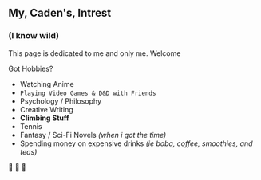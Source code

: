 ## My, Caden's, Intrest
### (I know wild)

This page is dedicated to me and only me. Welcome



Got Hobbies?

- Watching Anime
- `Playing Video Games & D&D with Friends`
- Psychology / Philosophy 
- Creative Writing
- **Climbing Stuff**
- Tennis
- Fantasy / Sci-Fi Novels _(when i got the time)_
- Spending money on expensive drinks _(ie boba, coffee, smoothies, and teas)_


:partying_face: :cowboy_hat_face: :100:
